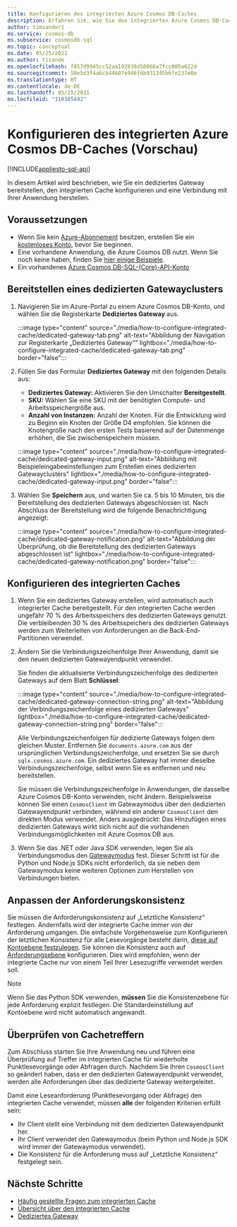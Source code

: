 ```yaml
---
title: Konfigurieren des integrierten Azure Cosmos DB-Caches
description: Erfahren Sie, wie Sie den integrierten Azure Cosmos DB-Cache konfigurieren.
author: timsander1
ms.service: cosmos-db
ms.subservice: cosmosdb-sql
ms.topic: conceptual
ms.date: 05/25/2021
ms.author: tisande
ms.openlocfilehash: f857d9945cc52aa192838d58066a7fcc005a622d
ms.sourcegitcommit: 58e5d3f4a6cb44607e946f6b931345b6fe237e0e
ms.translationtype: HT
ms.contentlocale: de-DE
ms.lasthandoff: 05/25/2021
ms.locfileid: "110385492"
---
```

# <a name="how-to-configure-the-azure-cosmos-db-integrated-cache-preview"></a>Konfigurieren des integrierten Azure Cosmos DB-Caches (Vorschau)
[!INCLUDE[appliesto-sql-api](includes/appliesto-sql-api.md)]

In diesem Artikel wird beschrieben, wie Sie ein dediziertes Gateway bereitstellen, den integrierten Cache konfigurieren und eine Verbindung mit Ihrer Anwendung herstellen. 

## <a name="prerequisites"></a>Voraussetzungen

- Wenn Sie kein [Azure-Abonnement](../guides/developer/azure-developer-guide.md#understanding-accounts-subscriptions-and-billing) besitzen, erstellen Sie ein [kostenloses Konto](https://azure.microsoft.com/free/?ref=microsoft.com&utm_source=microsoft.com&utm_medium=docs&utm_campaign=visualstudio), bevor Sie beginnen.
- Eine vorhandene Anwendung, die Azure Cosmos DB nutzt. Wenn Sie noch keine haben, finden Sie [hier einige Beispiele](https://github.com/AzureCosmosDB/labs).
- Ein vorhandenes [Azure Cosmos DB-SQL-(Core)-API-Konto](create-cosmosdb-resources-portal.md)

## <a name="provision-a-dedicated-gateway-cluster"></a>Bereitstellen eines dedizierten Gatewayclusters

1. Navigieren Sie im Azure-Portal zu einem Azure Cosmos DB-Konto, und wählen Sie die Registerkarte **Dediziertes Gateway** aus.

   :::image type="content" source="./media/how-to-configure-integrated-cache/dedicated-gateway-tab.png" alt-text="Abbildung der Navigation zur Registerkarte „Dediziertes Gateway“" lightbox="./media/how-to-configure-integrated-cache/dedicated-gateway-tab.png" border="false":::

2. Füllen Sie das Formular **Dediziertes Gateway** mit den folgenden Details aus:

   * **Dediziertes Gateway:** Aktivieren Sie den Umschalter **Bereitgestellt**. 
   * **SKU:** Wählen Sie eine SKU mit der benötigten Compute- und Arbeitsspeichergröße aus. 
   *  **Anzahl von Instanzen:** Anzahl der Knoten. Für die Entwicklung wird zu Beginn ein Knoten der Größe D4 empfohlen. Sie können die Knotengröße nach den ersten Tests basierend auf der Datenmenge erhöhen, die Sie zwischenspeichern müssen.

   :::image type="content" source="./media/how-to-configure-integrated-cache/dedicated-gateway-input.png" alt-text="Abbildung mit Beispieleingabeeinstellungen zum Erstellen eines dedizierten Gatewayclusters" lightbox="./media/how-to-configure-integrated-cache/dedicated-gateway-input.png" border="false":::

3. Wählen Sie **Speichern** aus, und warten Sie ca. 5 bis 10 Minuten, bis die Bereitstellung des dedizierten Gateways abgeschlossen ist. Nach Abschluss der Bereitstellung wird die folgende Benachrichtigung angezeigt:

   :::image type="content" source="./media/how-to-configure-integrated-cache/dedicated-gateway-notification.png" alt-text="Abbildung der Überprüfung, ob die Bereitstellung des dedizierten Gateways abgeschlossen ist" lightbox="./media/how-to-configure-integrated-cache/dedicated-gateway-notification.png" border="false":::

## <a name="configuring-the-integrated-cache"></a>Konfigurieren des integrierten Caches

1. Wenn Sie ein dediziertes Gateway erstellen, wird automatisch auch integrierter Cache bereitgestellt. Für den integrierten Cache werden ungefähr 70 % des Arbeitsspeichers des dedizierten Gateways genutzt. Die verbleibenden 30 % des Arbeitsspeichers des dedizierten Gateways werden zum Weiterleiten von Anforderungen an die Back-End-Partitionen verwendet.

2.  Ändern Sie die Verbindungszeichenfolge Ihrer Anwendung, damit sie den neuen dedizierten Gatewayendpunkt verwendet.

      Sie finden die aktualisierte Verbindungszeichenfolge des dedizierten Gateways auf dem Blatt **Schlüssel**:
   
      :::image type="content" source="./media/how-to-configure-integrated-cache/dedicated-gateway-connection-string.png" alt-text="Abbildung der Verbindungszeichenfolge eines dedizierten Gateways" lightbox="./media/how-to-configure-integrated-cache/dedicated-gateway-connection-string.png" border="false":::

      Alle Verbindungszeichenfolgen für dedizierte Gateways folgen dem gleichen Muster. Entfernen Sie `documents.azure.com` aus der ursprünglichen Verbindungszeichenfolge, und ersetzen Sie sie durch `sqlx.cosmos.azure.com`. Ein dediziertes Gateway hat immer dieselbe Verbindungszeichenfolge, selbst wenn Sie es entfernen und neu bereitstellen.

      Sie müssen die Verbindungszeichenfolge in Anwendungen, die dasselbe Azure Cosmos DB-Konto verwenden, nicht ändern. Beispielsweise können Sie einen `CosmosClient` im Gatewaymodus über den dedizierten Gatewayendpunkt verbinden, während ein anderer `CosmosClient` den direkten Modus verwendet. Anders ausgedrückt: Das Hinzufügen eines dedizierten Gateways wirkt sich nicht auf die vorhandenen Verbindungsmöglichkeiten mit Azure Cosmos DB aus.

3. Wenn Sie das .NET oder Java SDK verwenden, legen Sie als Verbindungsmodus den [Gatewaymodus](sql-sdk-connection-modes.md#available-connectivity-modes) fest. Dieser Schritt ist für die Python und Node.js SDKs nicht erforderlich, da sie neben dem Gatewaymodus keine weiteren Optionen zum Herstellen von Verbindungen bieten.

## <a name="adjust-request-consistency"></a>Anpassen der Anforderungskonsistenz

Sie müssen die Anforderungskonsistenz auf „Letztliche Konsistenz“ festlegen. Andernfalls wird der integrierte Cache immer von der Anforderung umgangen. Die einfachste Vorgehensweise zum Konfigurieren der letztlichen Konsistenz für alle Lesevorgänge besteht darin, [diese auf Kontoebene festzulegen](consistency-levels.md#configure-the-default-consistency-level). Sie können die Konsistenz auch auf [Anforderungsebene](how-to-manage-consistency.md#override-the-default-consistency-level) konfigurieren. Dies wird empfohlen, wenn der integrierte Cache nur von einem Teil Ihrer Lesezugriffe verwendet werden soll.

> [!NOTE]
> Wenn Sie das Python SDK verwenden, **müssen** Sie die Konsistenzebene für jede Anforderung explizit festlegen. Die Standardeinstellung auf Kontoebene wird nicht automatisch angewandt.

## <a name="verify-cache-hits"></a>Überprüfen von Cachetreffern

Zum Abschluss starten Sie Ihre Anwendung neu und führen eine Überprüfung auf Treffer im integrierten Cache für wiederholte Punktlesevorgänge oder Abfragen durch. Nachdem Sie Ihren `CosmosClient` so geändert haben, dass er den dedizierten Gatewayendpunkt verwendet, werden alle Anforderungen über das dedizierte Gateway weitergeleitet.

Damit eine Leseanforderung (Punktlesevorgang oder Abfrage) den integrierten Cache verwendet, müssen **alle** der folgenden Kriterien erfüllt sein:

-   Ihr Client stellt eine Verbindung mit dem dedizierten Gatewayendpunkt her.
-  Ihr Client verwendet den Gatewaymodus (beim Python und Node.js SDK wird immer der Gatewaymodus verwendet).
-   Die Konsistenz für die Anforderung muss auf „Letztliche Konsistenz“ festgelegt sein.

## <a name="next-steps"></a>Nächste Schritte

- [Häufig gestellte Fragen zum integrierten Cache](integrated-cache-faq.md)
- [Übersicht über den integrierten Cache](integrated-cache.md)
- [Dediziertes Gateway](dedicated-gateway.md)

